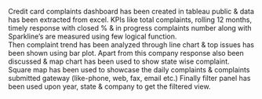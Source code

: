 Credit card complaints dashboard has been created in tableau public & data has been extracted from excel. 
KPIs like total complaints, rolling 12 months, timely response with closed % & in progress complaints number along with Sparkline’s are measured using few logical function.  
Then complaint trend has been analyzed through line chart & top issues has been shown using bar plot. 
Apart from this company response also been discussed & map chart has been used to show state wise complaint.  
Square map has been used to showcase the daily complaints & complaints submitted gateway (like-phone, web, fax, email etc.) 
Finally filter panel has been used upon year, state & company to get the filtered view.                                                                                    
